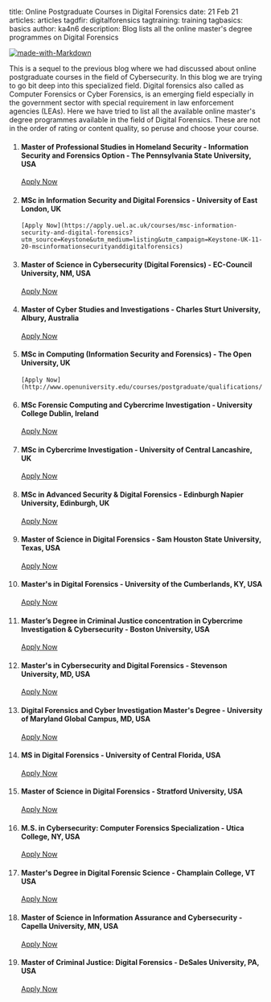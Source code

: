 title: Online Postgraduate Courses in Digital Forensics
date: 21 Feb 21
articles: articles
tagdfir: digitalforensics
tagtraining: training
tagbasics: basics
author: ka4n6
description: Blog lists all the online master's degree programmes on Digital Forensics



[![made-with-Markdown](https://img.shields.io/badge/Made%20with-Markdown-1f425f.svg)](http://commonmark.org)

This is a sequel to the previous blog where we had discussed about online postgraduate courses in the field of Cybersecurity. In this blog we are trying to go bit deep into this specialized field. Digital forensics also called as Computer Forensics or Cyber Forensics, is an emerging field especially in the government sector with special requirement in law enforcement agencies (LEAs). Here we have tried to list all the available online master's degree programmes available in the field of Digital Forensics. These are not in the order of rating or content quality, so peruse and choose your course.



1. #### Master of Professional Studies in Homeland Security - Information Security and Forensics Option - The Pennsylvania State University, USA

      [Apply Now](https://www.worldcampus.psu.edu/degrees-and-certificates/homeland-security-information-security-and-forensics/overview)

2. #### MSc in Information Security and Digital Forensics - University of East London, UK

       [Apply Now](https://apply.uel.ac.uk/courses/msc-information-security-and-digital-forensics?utm_source=Keystone&utm_medium=listing&utm_campaign=Keystone-UK-11-20-mscinformationsecurityanddigitalforensics)

3. #### Master of Science in Cybersecurity (Digital Forensics) - EC-Council University, NM, USA

      [Apply Now](https://www.eccu.edu/specialization-digital-forensics/)

4. #### Master of Cyber Studies and Investigations -  Charles Sturt University, Albury, Australia

      [Apply Now](https://study.csu.edu.au/courses/police-security-emergency/master-cyber-studies-investigations?utm_source=Keystone&utm_campaign=Keystone&utm_medium=KeystoneListing)

5. #### MSc in Computing (Information Security and Forensics) -  The Open University, UK

       [Apply Now](http://www.openuniversity.edu/courses/postgraduate/qualifications/f66#MSc%20in%20Computing%20(Information%20Security%20and%20Forensics))

6. #### MSc Forensic Computing and Cybercrime Investigation - University College Dublin, Ireland

      [Apply Now](https://sisweb.ucd.ie/usis/!W_HU_MENU.P_PUBLISH?p_tag=PROG&MAJR=T146)

7. #### MSc in Cybercrime Investigation - University of Central Lancashire, UK

      [Apply Now](https://www.uclan.ac.uk/postgraduate/courses/cybercrime-investigation-msc)

8. #### MSc in Advanced Security & Digital Forensics - Edinburgh Napier University, Edinburgh, UK

      [Apply Now](https://www.napier.ac.uk/courses/msc-advanced-security-and-digital-forensics-postgraduate-distance-learning)

9. #### Master of Science in Digital Forensics - Sam Houston State University, Texas, USA 

     [Apply Now](https://www.shsu.edu/programs/graduate/digital-forensics/)

10. #### Master's in Digital Forensics - University of the Cumberlands, KY, USA

       [Apply Now](https://www.ucumberlands.edu/academics/graduate/programs/master-science-digital-forensics#credit)

11. #### Master’s Degree in Criminal Justice concentration in Cybercrime Investigation & Cybersecurity - Boston University, USA

       [Apply Now](https://www.bu.edu/online/programs/graduate-programs/master-of-criminal-justice/cybercrime-investigation-cybersecurity/#cost)

12. #### Master's in Cybersecurity and Digital Forensics - Stevenson University, MD, USA

       [Apply Now](https://www.stevenson.edu/online/academics/online-graduate-programs/cybersecurity-digital-forensics/index.html)

13. #### Digital Forensics and Cyber Investigation Master's Degree -  University of Maryland Global Campus, MD, USA

       [Apply Now](https://www.umgc.edu/academic-programs/masters-degrees/digital-forensics-cyber-investigation-ms.cfm)

14. #### MS in Digital Forensics - University of Central Florida, USA

    [Apply Now](https://www.ucf.edu/online/degree/digital-forensics-m-s/)

15. #### Master of Science in Digital Forensics - Stratford University, USA

       [Apply Now](https://www.stratford.edu/academics/computer-science/master-forensics/)

16. #### M.S. in Cybersecurity: Computer Forensics Specialization - Utica College, NY, USA 

       [Apply Now](https://www.worldcampus.psu.edu/degrees-and-certificates/homeland-security-information-security-and-forensics/overview)

17. #### Master's Degree in Digital Forensic Science - Champlain College, VT USA 

       [Apply Now](https://online.champlain.edu/degrees-certificates/masters-digital-forensic-science)

18. #### Master of Science in Information Assurance and Cybersecurity - Capella University, MN, USA 

       [Apply Now](https://www.capella.edu/online-degrees/masters-digital-forensics/)

19. #### Master of Criminal Justice: Digital Forensics - DeSales University, PA, USA

       [Apply Now](https://programs.online.utica.edu/programs/masters-cybersecurity/computer-forensics-specialization)

    


